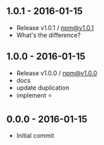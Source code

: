 

## 1.0.1 - 2016-01-15
- Release v1.0.1 / npm@v1.0.1
- What's the difference?

## 1.0.0 - 2016-01-15
- Release v1.0.0 / npm@v1.0.0
- docs
- update duplication
- implement :star:

## 0.0.0 - 2016-01-15
- Initial commit